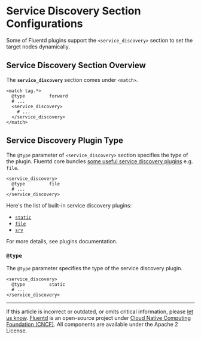 # Service Discovery Section Configurations

Some of Fluentd plugins support the `<service_discovery>` section to set the
target nodes dynamically.

## Service Discovery Section Overview

The **`service_discovery`** section comes under `<match>`.

```
<match tag.*>
  @type         forward
  # ...
  <service_discovery>
    # ...
  </service_discovery>
</match>
```

## Service Discovery Plugin Type

The `@type` parameter of `<service_discovery>` section specifies the type of the
plugin. Fluentd core bundles [some useful service discovery
plugins](/plugins/service_discovery/README.md) e.g. `file`.

```
<service_discovery>
  @type         file
  # ...
</service_discovery>
```

Here's the list of built-in service discovery plugins:

- [`static`](/plugins/service_discovery/static.md)
- [`file`](/plugins/service_discovery/file.md)
- [`srv`](/plugins/service_discovery/srv.md)

For more details, see plugins documentation.

### `@type`

The `@type` parameter specifies the type of the service discovery plugin.

```
<service_discovery>
  @type         static
  # ...
</service_discovery>
```


------------------------------------------------------------------------

If this article is incorrect or outdated, or omits critical information, please
[let us know](https://github.com/fluent/fluentd-docs-gitbook/issues?state=open).
[Fluentd](http://www.fluentd.org/) is an open-source project under [Cloud Native
Computing Foundation (CNCF)](https://cncf.io/). All components are available
under the Apache 2 License.
